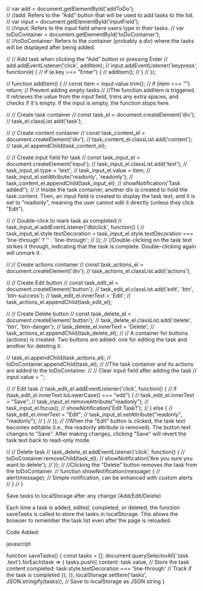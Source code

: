 // var add = document.getElementById('addToDo');     
// //add: Refers to the "Add" button that will be used to add tasks to the list.
// var input = document.getElementById('inputField');  
// //input: Refers to the input field where users type in their tasks.
// var toDoContainer = document.getElementById('toDoContainer');  
// //toDoContainer: Refers to the container (probably a div) where the tasks will be displayed after being added.

// // Add task when clicking the "Add" button or pressing Enter
// add.addEventListener('click', addItem);
// input.addEventListener('keypress', function(e) {
//     if (e.key === "Enter") {
//         addItem();
//     }
// });

// function addItem() {
//     const item = input.value.trim();
//     if (item === "") return; // Prevent adding empty tasks
//     //The function addItem is triggered. It retrieves the value from the input field, trims any extra spaces, and checks if it's empty. If the input is empty, the function stops here.


//     // Create task container
//     const task_el = document.createElement('div');
//     task_el.classList.add('task');

//     // Create content container
//     const task_content_el = document.createElement('div');
//     task_content_el.classList.add('content');
//     task_el.appendChild(task_content_el);

//     // Create input field for task
//     const task_input_el = document.createElement('input');
//     task_input_el.classList.add('text');
//     task_input_el.type = 'text';
//     task_input_el.value = item;
//     task_input_el.setAttribute('readonly', 'readonly');
//     task_content_el.appendChild(task_input_el);
//     showNotification('Task added!');
//     // Inside the task container, another div is created to hold the task content. Then, an input field is created to display the task text, and it is set to "readonly", meaning the user cannot edit it directly (unless they click "Edit").


//     // Double-click to mark task as completed
//     task_input_el.addEventListener('dblclick', function() {
//         task_input_el.style.textDecoration = task_input_el.style.textDecoration === 'line-through' ? '' : 'line-through';
//     });
//     //Double-clicking on the task text strikes it through, indicating that the task is complete. Double-clicking again will unmark it.



//     // Create actions container
//     const task_actions_el = document.createElement('div');
//     task_actions_el.classList.add('actions');
    

//     // Create Edit button
//     const task_edit_el = document.createElement('button');
//     task_edit_el.classList.add('edit', 'btn', 'btn-success');
//     task_edit_el.innerText = 'Edit';
//     task_actions_el.appendChild(task_edit_el);

//     // Create Delete button
//     const task_delete_el = document.createElement('button');
//     task_delete_el.classList.add('delete', 'btn', 'btn-danger');
//     task_delete_el.innerText = 'Delete';
//     task_actions_el.appendChild(task_delete_el);
//     // A container for buttons (actions) is created. Two buttons are added: one for editing the task and another for deleting it.


//     task_el.appendChild(task_actions_el);
//     toDoContainer.appendChild(task_el);
//      //The task container and its actions are added to the toDoContainer. 
//     // Clear input field after adding the task
//     input.value = '';

//     // Edit task
//     task_edit_el.addEventListener('click', function() {
//         if (task_edit_el.innerText.toLowerCase() === "edit") {
//             task_edit_el.innerText = "Save";
//             task_input_el.removeAttribute("readonly");
//             task_input_el.focus();
//             showNotification('Edit Task?');
//         } else {
//             task_edit_el.innerText = "Edit";
//             task_input_el.setAttribute("readonly", "readonly");
//         }
//     });
//     //When the "Edit" button is clicked, the task text becomes editable (i.e., the readonly attribute is removed). The button text changes to "Save". After making changes, clicking "Save" will revert the task text back to read-only mode.



//     // Delete task
//     task_delete_el.addEventListener('click', function() {
//         toDoContainer.removeChild(task_el);
//          showNotification('Are you sure you want to delete');
//     });
// //Clicking the "Delete" button removes the task from the toDoContainer.
//     function showNotification(message) {
//     alert(message); // Simple notification, can be enhanced with custom alerts
// }
// }


 Save tasks to localStorage after any change (Add/Edit/Delete)

Each time a task is added, edited, completed, or deleted, the function saveTasks is called to store the tasks in localStorage. This allows the browser to remember the task list even after the page is reloaded.

Code Added:

javascript

function saveTasks() {
    const tasks = [];
    document.querySelectorAll('.task .text').forEach(task => {
        tasks.push({
            content: task.value,  // Store the task content
            completed: task.style.textDecoration === 'line-through'  // Track if the task is completed
        });
    });
    localStorage.setItem('tasks', JSON.stringify(tasks));  // Save to localStorage as JSON string
}